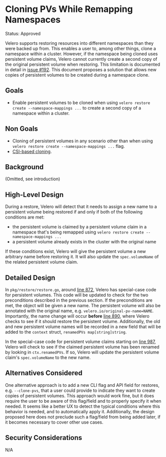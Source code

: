 # Cloning PVs While Remapping Namespaces

Status: Approved

Velero supports restoring resources into different namespaces than they were backed up from.
This enables a user to, among other things, clone a namespace within a cluster.
However, if the namespace being cloned uses persistent volume claims, Velero cannot currently create a second copy of the original persistent volume when restoring.
This limitation is documented in detail in [issue #192](https://github.com/heptio/velero/issues/192).
This document proposes a solution that allows new copies of persistent volumes to be created during a namespace clone.

## Goals

- Enable persistent volumes to be cloned when using `velero restore create --namespace-mappings ...` to create a second copy of a namespace within a cluster.

## Non Goals

- Cloning of persistent volumes in any scenario other than when using `velero restore create --namespace-mappings ...` flag.
- [CSI-based cloning](https://kubernetes.io/docs/concepts/storage/volume-pvc-datasource/).

## Background

(Omitted, see introduction)

## High-Level Design

During a restore, Velero will detect that it needs to assign a new name to a persistent volume being restored if and only if both of the following conditions are met:
- the persistent volume is claimed by a persistent volume claim in a namespace that's being remapped using `velero restore create --namespace-mappings ...`
- a persistent volume already exists in the cluster with the original name

If these conditions exist, Velero will give the persistent volume a new arbitrary name before restoring it.
It will also update the `spec.volumeName` of the related persistent volume claim. 

## Detailed Design

In `pkg/restore/restore.go`, around [line 872](https://github.com/reynencourt/velero/blob/main/pkg/restore/restore.go#L872), Velero has special-case code for persistent volumes.
This code will be updated to check for the two preconditions described in the previous section.
If the preconditions are met, the object will be given a new name.
The persistent volume will also be annotated with the original name, e.g. `velero.io/original-pv-name=NAME`.
Importantly, the name change will occur **before** [line 890](https://github.com/reynencourt/velero/blob/main/pkg/restore/restore.go#L890), where Velero checks to see if it should restore the persistent volume.
Additionally, the old and new persistent volume names will be recorded in a new field that will be added to the `context` struct, `renamedPVs map[string]string`.

In the special-case code for persistent volume claims starting on [line 987](https://github.com/heptio/velero/blob/main/pkg/restore/restore.go#L987), Velero will check to see if the claimed persistent volume has been renamed by looking in `ctx.renamedPVs`.
If so, Velero will update the persistent volume claim's `spec.volumeName` to the new name.

## Alternatives Considered

One alternative approach is to add a new CLI flag and API field for restores, e.g. `--clone-pvs`, that a user could provide to indicate they want to create copies of persistent volumes.
This approach would work fine, but it does require the user to be aware of this flag/field and to properly specify it when needed.
It seems like a better UX to detect the typical conditions where this behavior is needed, and to automatically apply it.
Additionally, the design proposed here does not preclude such a flag/field from being added later, if it becomes necessary to cover other use cases.

## Security Considerations

N/A
